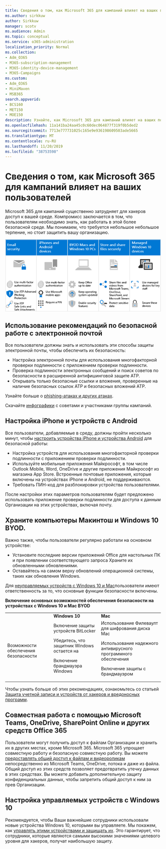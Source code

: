 ```yaml
---
title: Сведения о том, как Microsoft 365 для кампаний влияет на ваших пользователей
ms.author: sirkkuw
author: Sirkkuw
manager: scotv
ms.audience: Admin
ms.topic: conceptual
ms.service: o365-administration
localization_priority: Normal
ms.collection:
- Adm_O365
- M365-subscription-management
- M365-identity-device-management
- M365-Campaigns
ms.custom:
- Adm_O365
- MiniMaven
- MSB365
search.appverid:
- BCS160
- MET150
- MOE150
description: Узнайте, как Microsoft 365 для кампаний влияет на ваших пользователей.
ms.openlocfilehash: 11a141ba24aa45c0c60dec064877f319f0b5ded2
ms.sourcegitcommit: 7713e777731025c165e9e936198609503ade5665
ms.translationtype: MT
ms.contentlocale: ru-RU
ms.lasthandoff: 11/20/2019
ms.locfileid: "38753598"
---
```

# <a name="how-microsoft-365-for-campaigns-affects-your-users"></a>Сведения о том, как Microsoft 365 для кампаний влияет на ваших пользователей

Microsoft 365 для кампаний существенно затрудняет для хакеров доступ к вашей среде. Компромисс заключается в том, что пользователям необходимо знать, как работать в этой более безопасной среде. Мы понимаем, что требуется небольшое небольшое терпение, но стоит защитить вашу организацию.

![Иллюстрация, которая суммирует ключевые моменты ниже для iPhone, устройств Android, Mac, Windows 10, совместного использования и ключевых сотрудников](media/M365-democracy-Users_700px.png)

## <a name="use-secure-email-practices"></a>Использование рекомендаций по безопасной работе с электронной почтой
Все пользователи должны знать и использовать эти способы защиты электронной почты, чтобы обеспечить их безопасность:
- Настройка электронной почты для использования многофакторной проверки подлинности с приложением проверки подлинности.
- Проверка подлинности электронных сообщений и поиск советов по безопасности в расширенной антифишинговой защите ATP.
- Открывать только безопасные ссылки и вложения, проверенные на наличие безопасных ссылок ATP и безопасных вложений ATP.

Узнайте больше о [phishing-атаках и других атаках](m365-campaigns-phishing-and-attacks.md). 

Скачайте [инфографики](m365-campaigns-protect-campaign-infographic.md) с советами и участниками группы кампаний.

## <a name="set-up-iphones-and-android-devices"></a>Настройка iPhone и устройств с Android
Все пользователи, добавляемые в среду, должны пройти несколько минут, чтобы [настроить устройства iPhone и устройства Android](../business/set-up-mobile-devices.md?toc=%2Fmicrosoft-365%2Fcampaigns%2Ftoc.json) для безопасной работы:
- Настройка устройств для использования многофакторной проверки подлинности с приложением проверки подлинности.
- Используйте мобильные приложения Майкрософт, в том числе Outlook Mobile, Word, OneDrive и другие приложения Майкрософт из магазина App Store. Встроенные почтовые приложения, которые включены на устройствах iPhone и Android, не поддерживаются. 
- Требовать ПИН-код для разблокировки устройства пользователями.

После настройки этих параметров пользователям будет предложено использовать приложение проверки подлинности для доступа к данным Организации на этих устройствах, включая почту. 

## <a name="keep-byod-macs-and-windows-10-pcs-fresh"></a>Храните компьютеры Макинтош и Windows 10 BYOD. 
Важно также, чтобы пользователи регулярно работали на основном устройстве:
- Установите последние версии приложений Office для настольных ПК и при появлении соответствующего запроса Храните их обновленными обновлениями. 
- Оставайтесь на самом верху обновлений операционной системы, таких как обновления Windows.

Для [неуправляемых устройств с Windows 10 и Mac](m365-campaigns-protect-pcs-macs.md)пользователи имеют ответственность за то, что основные функции безопасности включены.

**Включение основных возможностей обеспечения безопасности на устройствах с Windows 10 и Mac BYOD**

||||
|:-----|:-----|:------|
||**Windows 10**|**Mac**|
|Возможности обеспечения безопасности|Включение защиты устройств BitLocker<p><p> Убедитесь, что защитник Windows остается на <p>Включение брандмауэра Windows| Использование Филеваулт для шифрования диска Mac <p><p>Использование надежного антивирусного программного обеспечения <p>Включение защиты с брандмауэром|

Чтобы узнать больше об этих рекомендациях, ознакомьтесь со статьей [Защита учетной записи и устройств от хакеров и вредоносных программ](https://support.office.com/article/Protect-your-account-and-devices-from-hackers-and-malware-066d6216-a56b-4f90-9af3-b3a1e9a327d6#ID0EAABAAA=Windows_10).

## <a name="collaborate-using-microsoft-teams-onedrive-sharepoint-online-and-other-office-365-tools"></a>Совместная работа с помощью Microsoft Teams, OneDrive, SharePoint Online и других средств Office 365
Пользователи могут получить доступ к файлам Организации и хранить их в других местах, кроме Microsoft 365. Microsoft 365 упрощает совместную работу и безопасную совместную работу. Вы можете [предоставлять общий доступ к файлам и видеороликам](share-files-and-videos.md) непосредственно из Microsoft Teams, OneDrive, потока и даже из файла. Общий доступ из этих средств позволяет предотвратить утечку данных в этих средствах. Вы можете добавить дополнительную защиту конфиденциальных данных, чтобы запретить общий доступ к ним за прев Организации. 


## <a name="set-up-managed-windows-10-devices"></a>Настройка управляемых устройств с Windows 10
Рекомендуется, чтобы Ваши важнейшие сотрудники использовали новые устройства Windows 10, которыми вы управляете. Мы покажем, как [управлять этими устройствами и защищать их](../business/set-up-windows-devices.md?toc=/microsoft-365/campaigns/toc.json). Это гарантирует, что сотрудники, которые являются самыми высокими значениями целевого уровня для хакеров, получат наибольшую защиту. 
